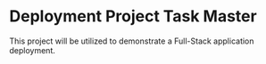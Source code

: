 # Deployment Project Task Master

This project will be utilized to demonstrate a Full-Stack application deployment.
